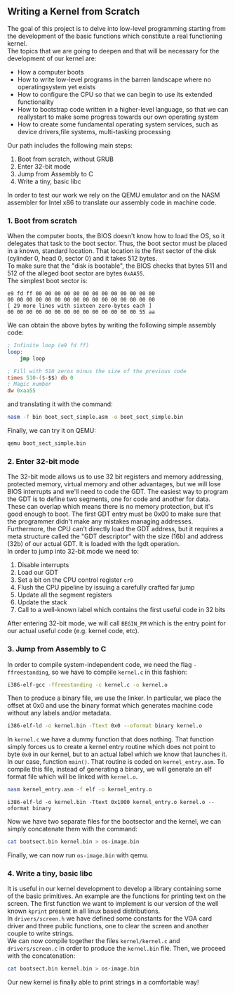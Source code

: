 ## Writing a Kernel from Scratch

The goal of this project is to delve into low-level programming 
starting from the development of the basic functions which constitute 
a real functioning kernel.  
The topics that we are going to deepen and that will be necessary for the 
development of our kernel are:
- How a computer boots
- How  to  write  low-level  programs  in  the  barren  landscape  where  no  operatingsystem yet exists
- How to configure the CPU so that we can begin to use its extended functionality
- How to bootstrap code written in a higher-level language, so that we can reallystart to make some progress towards our own operating system
- How to create some fundamental operating system services, such as device drivers,file systems, multi-tasking processing  

Our path includes the following main steps:
1. Boot from scratch, without GRUB
2. Enter 32-bit mode
3. Jump from Assembly to C
4. Write a tiny, basic libc 

In order to test our work we rely on the QEMU emulator and on the NASM assembler for Intel x86 to
translate our assembly code in machine code.

### 1. Boot from scratch
When the computer boots, the BIOS doesn't know how to load the OS, 
so it delegates that task to the boot sector. Thus, the boot sector 
must be placed in a known, standard location. That location is the 
first sector of the disk (cylinder 0, head 0, sector 0) and it takes 
512 bytes.  
To make sure that the "disk is bootable", the BIOS checks that bytes 
511 and 512 of the alleged boot sector are bytes `0xAA55`.  
The simplest boot sector is:
```
e9 fd ff 00 00 00 00 00 00 00 00 00 00 00 00 00
00 00 00 00 00 00 00 00 00 00 00 00 00 00 00 00
[ 29 more lines with sixteen zero-bytes each ]
00 00 00 00 00 00 00 00 00 00 00 00 00 00 55 aa
```
We can obtain the above bytes by writing the following simple assembly code:
```nasm
; Infinite loop (e9 fd ff)
loop:
    jmp loop 

; Fill with 510 zeros minus the size of the previous code
times 510-($-$$) db 0
; Magic number
dw 0xaa55 
```
and translating it with the command:
```bash
nasm -f bin boot_sect_simple.asm -o boot_sect_simple.bin
```
Finally, we can try it on QEMU:
```bash
qemu boot_sect_simple.bin
```

### 2. Enter 32-bit mode
The 32-bit mode allows us to use 32 bit registers and memory addressing, 
protected memory, virtual memory and other advantages, but we will lose 
BIOS interrupts and we'll need to code the GDT. The easiest way to program 
the GDT is to define two segments, one for code and another for data. 
These can overlap which means there is no memory protection, but it's 
good enough to boot. The first GDT entry must be 0x00 to make sure that 
the programmer didn't make any mistakes managing addresses. Furthermore, 
the CPU can't directly load the GDT address, but it requires a meta 
structure called the "GDT descriptor" with the size (16b) and address 
(32b) of our actual GDT. It is loaded with the lgdt operation.  
In order to jump into 32-bit mode we need to:
1. Disable interrupts
2. Load our GDT
3. Set a bit on the CPU control register `cr0`
4. Flush the CPU pipeline by issuing a carefully crafted far jump
5. Update all the segment registers
6. Update the stack
7. Call to a well-known label which contains the first useful code in 32 bits

After entering 32-bit mode, we will call `BEGIN_PM` which is the entry point for our actual useful code (e.g. kernel code, etc).

### 3. Jump from Assembly to C
In order to compile system-independent code, we need the flag `-ffreestanding`, so we have to compile 
`kernel.c` in this fashion:
```bash
i386-elf-gcc -ffreestanding -c kernel.c -o kernel.o
```
Then to produce a binary file, we use the linker. In particular, we place the offset 
at 0x0 and use the binary format which generates machine code without any labels and/or 
metadata.
```bash
i386-elf-ld -o kernel.bin -Ttext 0x0 --oformat binary kernel.o
```
In `kernel.c` we have a dummy function that does nothing. That function simply forces us to 
create a kernel entry routine which does not point to byte `0x0` in our kernel, but to an actual 
label which we know that launches it. In our case, function `main()`. That routine is coded on `kernel_entry.asm`.
To compile this file, instead of generating a binary, we will generate an elf format file which will be linked with `kernel.o`.
```bash
nasm kernel_entry.asm -f elf -o kernel_entry.o
```
```
i386-elf-ld -o kernel.bin -Ttext 0x1000 kernel_entry.o kernel.o --oformat binary
```
Now we have two separate files for the bootsector and the kernel, we can simply concatenate them with the command:
```bash
cat bootsect.bin kernel.bin > os-image.bin
```
Finally, we can now run `os-image.bin` with qemu.

### 4. Write a tiny, basic libc
It is useful in our kernel development to develop a library containing some of the basic primitives. 
An example are the functions for printing text on the screen. The first function we want to implement 
is our version of the well known `kprint` present in all linux based distributions.  
In `drivers/screen.h` we have defined some constants for the VGA card driver and three public functions, 
one to clear the screen and another couple to write strings.  
We can now compile together the files `kernel/kernel.c` and `drivers/screen.c` in order to produce the `kernel.bin` file.
Then, we proceed with the concatenation:
```bash
cat bootsect.bin kernel.bin > os-image.bin
```
Our new kernel is finally able to print strings in a comfortable way!
